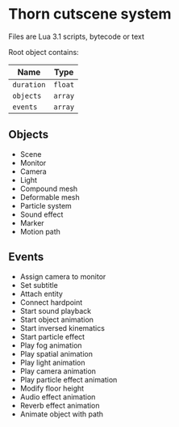 # Thorn cutscene system

Files are Lua 3.1 scripts, bytecode or text

Root object contains:

|Name|Type|
|--|--|
| `duration` | `float` |
| `objects` | `array` |
| `events` | `array` |

## Objects

- Scene
- Monitor
- Camera
- Light
- Compound mesh
- Deformable mesh
- Particle system
- Sound effect
- Marker
- Motion path

## Events

- Assign camera to monitor
- Set subtitle
- Attach entity
- Connect hardpoint
- Start sound playback
- Start object animation
- Start inversed kinematics
- Start particle effect
- Play fog animation
- Play spatial animation
- Play light animation
- Play camera animation
- Play particle effect animation
- Modify floor height
- Audio effect animation
- Reverb effect animation
- Animate object with path
